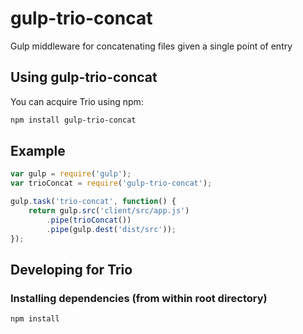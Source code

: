 # gulp-trio-concat

Gulp middleware for concatenating files given a single point of entry

## Using gulp-trio-concat
You can acquire Trio using npm:
```bash
npm install gulp-trio-concat
```

## Example
```js
var gulp = require('gulp');
var trioConcat = require('gulp-trio-concat');

gulp.task('trio-concat', function() {
    return gulp.src('client/src/app.js')
        .pipe(trioConcat())
        .pipe(gulp.dest('dist/src'));
});
```

## Developing for Trio
### Installing dependencies (from within root directory)
```bash
npm install
```
